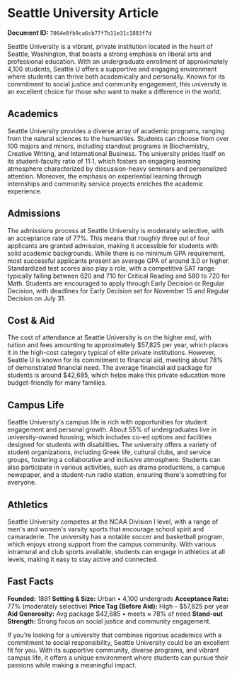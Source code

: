 # Seattle University Article

**Document ID:** `7064e8fb9ca6cb77f7b11e31c1883f7d`

Seattle University is a vibrant, private institution located in the heart of Seattle, Washington, that boasts a strong emphasis on liberal arts and professional education. With an undergraduate enrollment of approximately 4,100 students, Seattle U offers a supportive and engaging environment where students can thrive both academically and personally. Known for its commitment to social justice and community engagement, this university is an excellent choice for those who want to make a difference in the world.

## Academics
Seattle University provides a diverse array of academic programs, ranging from the natural sciences to the humanities. Students can choose from over 100 majors and minors, including standout programs in Biochemistry, Creative Writing, and International Business. The university prides itself on its student-faculty ratio of 11:1, which fosters an engaging learning atmosphere characterized by discussion-heavy seminars and personalized attention. Moreover, the emphasis on experiential learning through internships and community service projects enriches the academic experience.

## Admissions
The admissions process at Seattle University is moderately selective, with an acceptance rate of 77%. This means that roughly three out of four applicants are granted admission, making it accessible for students with solid academic backgrounds. While there is no minimum GPA requirement, most successful applicants present an average GPA of around 3.0 or higher. Standardized test scores also play a role, with a competitive SAT range typically falling between 620 and 710 for Critical Reading and 580 to 720 for Math. Students are encouraged to apply through Early Decision or Regular Decision, with deadlines for Early Decision set for November 15 and Regular Decision on July 31.

## Cost & Aid
The cost of attendance at Seattle University is on the higher end, with tuition and fees amounting to approximately $57,825 per year, which places it in the high-cost category typical of elite private institutions. However, Seattle U is known for its commitment to financial aid, meeting about 78% of demonstrated financial need. The average financial aid package for students is around $42,685, which helps make this private education more budget-friendly for many families.

## Campus Life
Seattle University's campus life is rich with opportunities for student engagement and personal growth. About 55% of undergraduates live in university-owned housing, which includes co-ed options and facilities designed for students with disabilities. The university offers a variety of student organizations, including Greek life, cultural clubs, and service groups, fostering a collaborative and inclusive atmosphere. Students can also participate in various activities, such as drama productions, a campus newspaper, and a student-run radio station, ensuring there's something for everyone.

## Athletics
Seattle University competes at the NCAA Division I level, with a range of men's and women's varsity sports that encourage school spirit and camaraderie. The university has a notable soccer and basketball program, which enjoys strong support from the campus community. With various intramural and club sports available, students can engage in athletics at all levels, making it easy to stay active and connected.

## Fast Facts
**Founded:** 1891
**Setting & Size:** Urban • 4,100 undergrads
**Acceptance Rate:** 77% (moderately selective)
**Price Tag (Before Aid):** High – $57,825 per year
**Aid Generosity:** Avg package $42,685 • meets ≈ 78% of need
**Stand-out Strength:** Strong focus on social justice and community engagement.

If you’re looking for a university that combines rigorous academics with a commitment to social responsibility, Seattle University could be an excellent fit for you. With its supportive community, diverse programs, and vibrant campus life, it offers a unique environment where students can pursue their passions while making a meaningful impact.
